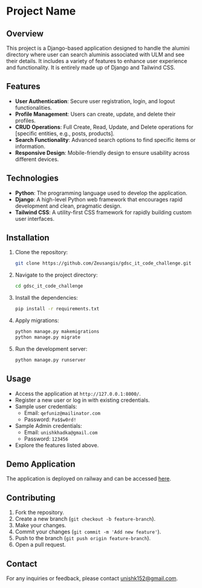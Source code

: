 # Project Name

## Overview

This project is a Django-based application designed to handle the alumini directory where user can search aluminis associated with ULM and see their details. It includes a variety of features to enhance user experience and functionality. It is entirely made up of Django and Tailwind CSS.

## Features

- **User Authentication**: Secure user registration, login, and logout functionalities.
- **Profile Management**: Users can create, update, and delete their profiles.
- **CRUD Operations**: Full Create, Read, Update, and Delete operations for [specific entities, e.g., posts, products].
- **Search Functionality**: Advanced search options to find specific items or information.
- **Responsive Design**: Mobile-friendly design to ensure usability across different devices.

## Technologies

- **Python**: The programming language used to develop the application.
- **Django**: A high-level Python web framework that encourages rapid development and clean, pragmatic design.
- **Tailwind CSS**: A utility-first CSS framework for rapidly building custom user interfaces.

## Installation

1. Clone the repository:
   ```bash
   git clone https://github.com/Zeusangis/gdsc_it_code_challenge.git
   ```
2. Navigate to the project directory:
   ```bash
   cd gdsc_it_code_challenge
   ```
3. Install the dependencies:
   ```bash
   pip install -r requirements.txt
   ```
4. Apply migrations:
   ```bash
   python manage.py makemigrations
   python manage.py migrate
   ```
5. Run the development server:
   ```bash
   python manage.py runserver
   ```

## Usage

- Access the application at `http://127.0.0.1:8000/`.
- Register a new user or log in with existing credentials.
- Sample user credentials:
  - Email: `qefuniz@mailinator.com`
  - Password: `Pa$$w0rd!`
- Sample Admin credentials:
  - Email: `unishkhadka@gmail.com`
  - Password: `123456`
- Explore the features listed above.

## Demo Application

The application is deployed on railway and can be accessed [here](https://ulm.up.railway.app/).

## Contributing

1. Fork the repository.
2. Create a new branch (`git checkout -b feature-branch`).
3. Make your changes.
4. Commit your changes (`git commit -m 'Add new feature'`).
5. Push to the branch (`git push origin feature-branch`).
6. Open a pull request.

## Contact

For any inquiries or feedback, please contact unishk152@gmail.com.
